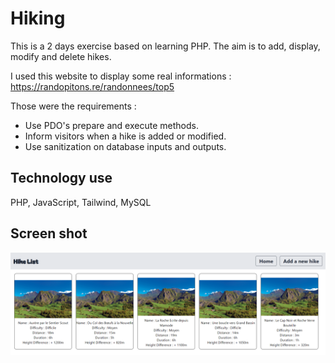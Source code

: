 # Hiking

This is a 2 days exercise based on learning PHP.
The aim is to add, display, modify and delete hikes.

I used this website to display some real informations : https://randopitons.re/randonnees/top5

Those were the requirements :
- Use PDO's prepare and execute methods.
- Inform visitors when a hike is added or modified.
- Use sanitization on database inputs and outputs.

## Technology use

PHP, JavaScript, Tailwind, MySQL

## Screen shot
![](assets/img/screen.png)
